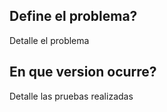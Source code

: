 ## Define el problema?
Detalle el problema
## En que version ocurre?
Detalle las pruebas realizadas
